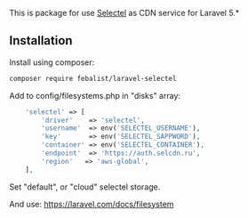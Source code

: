 This is package for use [Selectel](https://selectel.com/) as CDN service for Laravel 5.*

Installation
------------

Install using composer:

```bash
composer require febalist/laravel-selectel
```

Add to config/filesystems.php in "disks" array:
```php
    'selectel' => [
        'driver'    => 'selectel',
        'username'  => env('SELECTEL_USERNAME'),
        'key'       => env('SELECTEL_SAPPWORD'),
        'container' => env('SELECTEL_CONTAINER'),
        'endpoint'  => 'https://auth.selcdn.ru',
        'region'   => 'aws-global',
    ],
```
Set "default", or "cloud" selectel storage.

And use: https://laravel.com/docs/filesystem
